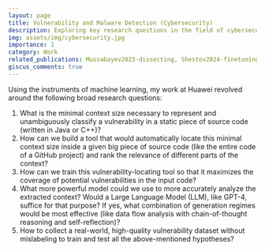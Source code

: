 ```yaml
---
layout: page
title: Vulnerability and Malware Detection (Cybersecurity) 
description: Exploring key research questions in the field of cybersecurity. What are the challenges and future directions in ensuring software security?
img: assets/img/cybersecurity.jpg
importance: 1
category: Work
related_publications: Mussabayev2023-dissecting, Shestov2024-finetuning
giscus_comments: true
---
```


Using the instruments of machine learning, my work at Huawei revolved around the following broad research questions:

1. What is the minimal context size necessary to represent and unambiguously classify a vulnerability in a static piece of source code (written in Java or C++)?
2. How can we build a tool that would automatically locate this minimal context size inside a given big piece of source code (like the entire code of a GitHub project) and rank the relevance of different parts of the context?
3. How can we train this vulnerability-locating tool so that it maximizes the coverage of potential vulnerabilities in the input code?
4. What more powerful model could we use to more accurately analyze the extracted context? Would a Large Language Model (LLM), like GPT-4, suffice for that purpose? If yes, what combination of generation regimes would be most effective (like data flow analysis with chain-of-thought reasoning and self-reflection)?
5. How to collect a real-world, high-quality vulnerability dataset without mislabeling to train and test all the above-mentioned hypotheses?
